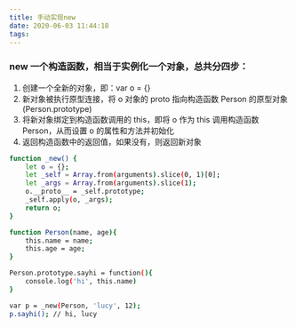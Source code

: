 ```yaml
---
title: 手动实现new
date: 2020-06-03 11:44:18
tags:
---
```

### new 一个构造函数，相当于实例化一个对象，总共分四步：

1. 创建一个全新的对象，即：var o = {}
2. 新对象被执行原型连接，将 o 对象的 proto 指向构造函数 Person 的原型对象(Person.prototype)
3. 将新对象绑定到构造函数调用的 this，即将 o 作为 this 调用构造函数 Person，从而设置 o 的属性和方法并初始化
4. 返回构造函数中的返回值，如果没有，则返回新对象

```bash
function _new() {
    let o = {};
    let _self = Array.from(arguments).slice(0, 1)[0];
    let _args = Array.from(arguments).slice(1);
    o.__proto__ = _self.prototype;
    _self.apply(o, _args);
    return o;
}

function Person(name, age){
    this.name = name;
    this.age = age;
}

Person.prototype.sayhi = function(){
    console.log('hi', this.name)
}

var p = _new(Person, 'lucy', 12);
p.sayhi(); // hi, lucy

```